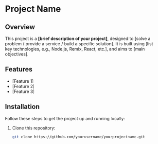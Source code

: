 # Project Name

## Overview

This project is a **[brief description of your project]**, designed to [solve a problem / provide a service / build a specific solution]. It is built using [list key technologies, e.g., Node.js, Remix, React, etc.], and aims to [main objectives].

## Features

- [Feature 1]
- [Feature 2]
- [Feature 3]

## Installation

Follow these steps to get the project up and running locally:

1. Clone this repository:
   ```bash
   git clone https://github.com/yourusername/yourprojectname.git
